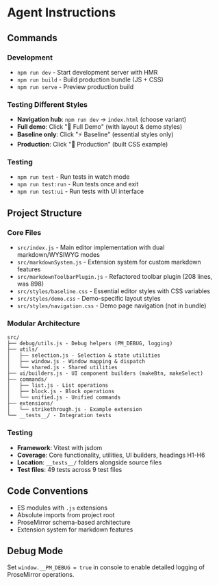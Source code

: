 # Agent Instructions

## Commands

### Development
- `npm run dev` - Start development server with HMR
- `npm run build` - Build production bundle (JS + CSS)
- `npm run serve` - Preview production build

### Testing Different Styles
- **Navigation hub**: `npm run dev` → `index.html` (choose variant)
- **Full demo**: Click "📱 Full Demo" (with layout & demo styles)
- **Baseline only**: Click "⚡ Baseline" (essential styles only)
- **Production**: Click "🚀 Production" (built CSS example)

### Testing
- `npm run test` - Run tests in watch mode
- `npm run test:run` - Run tests once and exit
- `npm run test:ui` - Run tests with UI interface

## Project Structure

### Core Files
- `src/index.js` - Main editor implementation with dual markdown/WYSIWYG modes
- `src/markdownSystem.js` - Extension system for custom markdown features
- `src/markdownToolbarPlugin.js` - Refactored toolbar plugin (208 lines, was 898)
- `src/styles/baseline.css` - Essential editor styles with CSS variables
- `src/styles/demo.css` - Demo-specific layout styles  
- `src/styles/navigation.css` - Demo page navigation (not in bundle)


### Modular Architecture
```
src/
├── debug/utils.js - Debug helpers (PM_DEBUG, logging)
├── utils/
│   ├── selection.js - Selection & state utilities
│   ├── window.js - Window mapping & dispatch
│   └── shared.js - Shared utilities
├── ui/builders.js - UI component builders (makeBtn, makeSelect)
├── commands/
│   ├── list.js - List operations
│   ├── block.js - Block operations  
│   └── unified.js - Unified commands
├── extensions/
│   └── strikethrough.js - Example extension
└── __tests__/ - Integration tests
```

### Testing
- **Framework**: Vitest with jsdom
- **Coverage**: Core functionality, utilities, UI builders, headings H1-H6
- **Location**: `__tests__/` folders alongside source files
- **Test files**: 49 tests across 9 test files

## Code Conventions
- ES modules with `.js` extensions
- Absolute imports from project root
- ProseMirror schema-based architecture
- Extension system for markdown features

## Debug Mode
Set `window.__PM_DEBUG = true` in console to enable detailed logging of ProseMirror operations.

